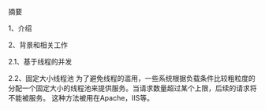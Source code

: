 摘要

1、介绍

2、背景和相关工作

2.1、基于线程的并发

2.2、固定大小线程池
为了避免线程的滥用，一些系统根据负载条件比较粗粒度的分配一个固定大小的线程池来提供服务。当请求数量超过某个上限，后续的请求将不能被服务。
这种方法被用在Apache，IIS等。
